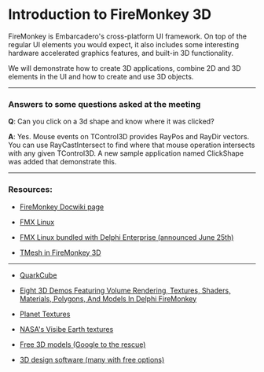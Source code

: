 # Introduction to FireMonkey 3D

FireMonkey is Embarcadero's cross-platform UI framework. On top of the regular UI elements you would expect, it also includes some interesting hardware accelerated graphics features, and built-in 3D functionality.

We will demonstrate how to create 3D applications, combine 2D and 3D elements in the UI and how to create and use 3D objects.

---

### Answers to some questions asked at the meeting

**Q**: Can you click on a 3d shape and know where it was clicked?

**A**: Yes. Mouse events on TControl3D provides RayPos and RayDir vectors. You can use RayCastIntersect to find where that mouse operation intersects with any given TControl3D. A new sample application named ClickShape was added that demonstrate this.

---
### Resources:
* [FireMonkey Docwiki page](http://docwiki.embarcadero.com/RADStudio/en/FireMonkey)
* [FMX Linux](https://www.fmxlinux.com)
* [FMX Linux bundled with Delphi Enterprise (announced June 25th)](https://community.idera.com/developer-tools/b/blog/posts/announcing-fmx-linux-bundling-with-delphi-and-rad-studio)

* [TMesh in FireMonkey 3D](https://www.youtube.com/watch?v=NyXeUOGaMo8)

---
* [QuarkCube](https://www.youtube.com/user/QuarkCube/videos)
* [Eight 3D Demos Featuring Volume Rendering, Textures, Shaders, Materials, Polygons, And Models In Delphi FireMonkey](https://community.idera.com/developer-tools/b/blog/posts/eight-3d-demos-featuring-volume-rendering-textures-shaders-materials-polygons-and-models-in-delphi-firemonkey)

* [Planet Textures](https://www.solarsystemscope.com/textures)
* [NASA's Visibe Earth textures](https://visibleearth.nasa.gov/view.php?id=74518)
* [Free 3D models (Google to the rescue)](https://www.google.com/search?q=free+3d+models)
* [3D design software (many with free options)](https://all3dp.com/1/best-free-3d-modeling-software-3d-cad-3d-design-software)
